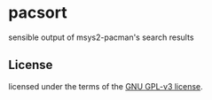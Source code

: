 # pacsort
sensible output of msys2-pacman's search results

## License
licensed under the terms of the [GNU GPL-v3 license](LICENSE).
